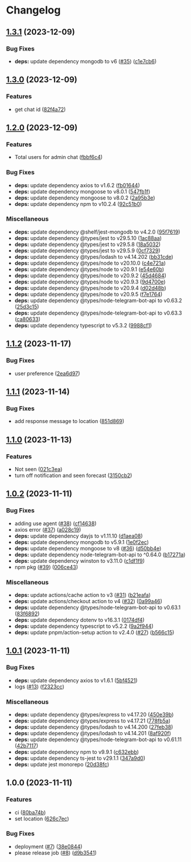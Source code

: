 # Changelog

## [1.3.1](https://github.com/eliranRP/surfForever/compare/v1.3.0...v1.3.1) (2023-12-09)


### Bug Fixes

* **deps:** update dependency mongodb to v6 ([#35](https://github.com/eliranRP/surfForever/issues/35)) ([c1e7cb6](https://github.com/eliranRP/surfForever/commit/c1e7cb687305bdf81d63b981a5455fb788e9e00b))

## [1.3.0](https://github.com/eliranRP/surfForever/compare/v1.2.0...v1.3.0) (2023-12-09)


### Features

* get chat id ([82f4a72](https://github.com/eliranRP/surfForever/commit/82f4a7254ccfc2b339902683e86201d4c30ae8df))

## [1.2.0](https://github.com/eliranRP/surfForever/compare/v1.1.2...v1.2.0) (2023-12-09)


### Features

* Total users for admin chat ([fbbf6c4](https://github.com/eliranRP/surfForever/commit/fbbf6c4671cf458ab5eef0e2e1ce4084af24348d))


### Bug Fixes

* **deps:** update dependency axios to v1.6.2 ([fb01644](https://github.com/eliranRP/surfForever/commit/fb016448ecaa0e74192bb7bb1dec3484b0fd8f3e))
* **deps:** update dependency mongoose to v8.0.1 ([547fb1f](https://github.com/eliranRP/surfForever/commit/547fb1f6d6b01b6029cfe5a246e6dd82533062d7))
* **deps:** update dependency mongoose to v8.0.2 ([2a95b3e](https://github.com/eliranRP/surfForever/commit/2a95b3e1832a3711af00c61e26d85255def9fe5a))
* **deps:** update dependency npm to v10.2.4 ([92c51b0](https://github.com/eliranRP/surfForever/commit/92c51b07f041e506d794441a2ec64f31807f9316))


### Miscellaneous

* **deps:** update dependency @shelf/jest-mongodb to v4.2.0 ([95f7619](https://github.com/eliranRP/surfForever/commit/95f76194936eb291fd0ce3ba76a5dd2fdb465c16))
* **deps:** update dependency @types/jest to v29.5.10 ([1ac88aa](https://github.com/eliranRP/surfForever/commit/1ac88aafd8e3ded9950519338c30fb98fe40a6db))
* **deps:** update dependency @types/jest to v29.5.8 ([18a5032](https://github.com/eliranRP/surfForever/commit/18a503220bb41111eaaca4128b071d9f7b02a603))
* **deps:** update dependency @types/jest to v29.5.9 ([0cf7329](https://github.com/eliranRP/surfForever/commit/0cf7329472c493eef685264f285b8f857cd02aac))
* **deps:** update dependency @types/lodash to v4.14.202 ([bb31cde](https://github.com/eliranRP/surfForever/commit/bb31cde8f36d3d33d128d92c7f235c51538cd49f))
* **deps:** update dependency @types/node to v20.10.0 ([c4e721a](https://github.com/eliranRP/surfForever/commit/c4e721a7ff4863f1ba9497de3f7110edc7e5d992))
* **deps:** update dependency @types/node to v20.9.1 ([e54e60b](https://github.com/eliranRP/surfForever/commit/e54e60b9c6d007eb1e7e2f9f7465ef8916c9d3ce))
* **deps:** update dependency @types/node to v20.9.2 ([45d4684](https://github.com/eliranRP/surfForever/commit/45d4684c10063823f65d3f6ec7c7caf6b7eb0343))
* **deps:** update dependency @types/node to v20.9.3 ([9d4700e](https://github.com/eliranRP/surfForever/commit/9d4700e65fb120fb8280779a82ffe2cc06cbdd3e))
* **deps:** update dependency @types/node to v20.9.4 ([d02d48b](https://github.com/eliranRP/surfForever/commit/d02d48bbfa89ed33645d121f69f33d1c035a7683))
* **deps:** update dependency @types/node to v20.9.5 ([f7e1764](https://github.com/eliranRP/surfForever/commit/f7e1764074b634b16079f2897e794d237ce7410d))
* **deps:** update dependency @types/node-telegram-bot-api to v0.63.2 ([25d3c15](https://github.com/eliranRP/surfForever/commit/25d3c154d80abfe8ef498e488c8ce00c7d84e9c7))
* **deps:** update dependency @types/node-telegram-bot-api to v0.63.3 ([ca80633](https://github.com/eliranRP/surfForever/commit/ca806334c4b3861cdccfa07acc1736254f3ea853))
* **deps:** update dependency typescript to v5.3.2 ([9988cf1](https://github.com/eliranRP/surfForever/commit/9988cf16a1a57f722635b057d79332495be8f890))

## [1.1.2](https://github.com/eliranRP/surfForever/compare/v1.1.1...v1.1.2) (2023-11-17)

### Bug Fixes

- user preference ([2ea6d97](https://github.com/eliranRP/surfForever/commit/2ea6d9700885a3e8e3cf7bd37c1b57962edb076e))

## [1.1.1](https://github.com/eliranRP/surfForever/compare/v1.1.0...v1.1.1) (2023-11-14)

### Bug Fixes

- add response message to location ([851d869](https://github.com/eliranRP/surfForever/commit/851d869855d145f09326511b919f4e15e999ee00))

## [1.1.0](https://github.com/eliranRP/surfForever/compare/v1.0.2...v1.1.0) (2023-11-13)

### Features

- Not seen ([021c3ea](https://github.com/eliranRP/surfForever/commit/021c3eae7b49b3484056f59e75843f5954701471))
- turn off notification and seen forecast ([3150cb2](https://github.com/eliranRP/surfForever/commit/3150cb29f1bb940d9811a8966a39660f821b2b78))

## [1.0.2](https://github.com/eliranRP/surfForever/compare/v1.0.1...v1.0.2) (2023-11-11)

### Bug Fixes

- adding use agent ([#38](https://github.com/eliranRP/surfForever/issues/38)) ([cf14638](https://github.com/eliranRP/surfForever/commit/cf146381ca196d8d1cbef79f2e97094394d07114))
- axios error ([#37](https://github.com/eliranRP/surfForever/issues/37)) ([a028c19](https://github.com/eliranRP/surfForever/commit/a028c197943d103e42a0597870f0f5fc0f293997))
- **deps:** update dependency dayjs to v1.11.10 ([d1aea08](https://github.com/eliranRP/surfForever/commit/d1aea08e0bce4690bac022c5e68f0830171d28f2))
- **deps:** update dependency mongodb to v5.9.1 ([1e0f2ec](https://github.com/eliranRP/surfForever/commit/1e0f2ec39cc28606d1b4c3d46f432c03efd882f3))
- **deps:** update dependency mongoose to v8 ([#36](https://github.com/eliranRP/surfForever/issues/36)) ([d50bb4e](https://github.com/eliranRP/surfForever/commit/d50bb4ef1f12074450a261eb92be573af5936fb3))
- **deps:** update dependency node-telegram-bot-api to ^0.64.0 ([b17271a](https://github.com/eliranRP/surfForever/commit/b17271a206a0263f6e5e35bb6be63bf1943a8fe3))
- **deps:** update dependency winston to v3.11.0 ([c1df1f9](https://github.com/eliranRP/surfForever/commit/c1df1f97c0a3612009ecd94023ac4f03638e1502))
- npm pkg ([#39](https://github.com/eliranRP/surfForever/issues/39)) ([006ce43](https://github.com/eliranRP/surfForever/commit/006ce43460ad8dd79470042485ea51c515a2acac))

### Miscellaneous

- **deps:** update actions/cache action to v3 ([#31](https://github.com/eliranRP/surfForever/issues/31)) ([b21eafa](https://github.com/eliranRP/surfForever/commit/b21eafa05a7f9f1e53a16333fb47877aac65529b))
- **deps:** update actions/checkout action to v4 ([#32](https://github.com/eliranRP/surfForever/issues/32)) ([0a99a46](https://github.com/eliranRP/surfForever/commit/0a99a46e76aa5d7495218915c8915ee3e071e96a))
- **deps:** update dependency @types/node-telegram-bot-api to v0.63.1 ([83f6892](https://github.com/eliranRP/surfForever/commit/83f689262d4f29a5b8299eb9fd2d62e62da944b0))
- **deps:** update dependency dotenv to v16.3.1 ([0174df4](https://github.com/eliranRP/surfForever/commit/0174df4ab3236c489dc0ceeca44acf9d2117730f))
- **deps:** update dependency typescript to v5.2.2 ([9a2f944](https://github.com/eliranRP/surfForever/commit/9a2f9443158f51a8e72b1feb2fb9ee0d95b9de23))
- **deps:** update pnpm/action-setup action to v2.4.0 ([#27](https://github.com/eliranRP/surfForever/issues/27)) ([b566c15](https://github.com/eliranRP/surfForever/commit/b566c152378266e452dd34bc2919c3efb8b03d21))

## [1.0.1](https://github.com/eliranRP/surfForever/compare/v1.0.0...v1.0.1) (2023-11-11)

### Bug Fixes

- **deps:** update dependency axios to v1.6.1 ([5bf4521](https://github.com/eliranRP/surfForever/commit/5bf4521d6c248490e87a31deaf5cc7254c4e5d0b))
- logs ([#13](https://github.com/eliranRP/surfForever/issues/13)) ([f2323cc](https://github.com/eliranRP/surfForever/commit/f2323cc951824622ff98d8da8c66c48db08b0379))

### Miscellaneous

- **deps:** update dependency @types/express to v4.17.20 ([450e39b](https://github.com/eliranRP/surfForever/commit/450e39b556714368bbe56ff9d713d096e72e95ec))
- **deps:** update dependency @types/express to v4.17.21 ([778fb5a](https://github.com/eliranRP/surfForever/commit/778fb5a8ee1efe2fee3c3ccf4c884f9cf19a1113))
- **deps:** update dependency @types/lodash to v4.14.200 ([27feb38](https://github.com/eliranRP/surfForever/commit/27feb38a14ccb8670f52dbd463d9f8ac4c62e0cc))
- **deps:** update dependency @types/lodash to v4.14.201 ([8af920f](https://github.com/eliranRP/surfForever/commit/8af920f24a00343674a726e9fabf317e61119b39))
- **deps:** update dependency @types/node-telegram-bot-api to v0.61.11 ([42b7117](https://github.com/eliranRP/surfForever/commit/42b7117f627e6c4353acaf0736abdca873df5075))
- **deps:** update dependency npm to v9.9.1 ([c632ebb](https://github.com/eliranRP/surfForever/commit/c632ebba3243bf1995561e2b63e4913dabe35b2e))
- **deps:** update dependency ts-jest to v29.1.1 ([347a9d0](https://github.com/eliranRP/surfForever/commit/347a9d048ba8c7f42fbf08bde1da7ad094e70115))
- **deps:** update jest monorepo ([20d38fc](https://github.com/eliranRP/surfForever/commit/20d38fc59f39062c57abe94b5eb6606256b8aa85))

## 1.0.0 (2023-11-11)

### Features

- ci ([80ba74b](https://github.com/eliranRP/surfForever/commit/80ba74be78c35506113e2bb7a9fe4e9f044b6596))
- set location ([626c7ec](https://github.com/eliranRP/surfForever/commit/626c7ecc7c597734f361de1859d9df01b2920b4b))

### Bug Fixes

- deployment ([#7](https://github.com/eliranRP/surfForever/issues/7)) ([38e0844](https://github.com/eliranRP/surfForever/commit/38e0844a293876be744645004017a5a67f47c98e))
- please release job ([#8](https://github.com/eliranRP/surfForever/issues/8)) ([d9b3541](https://github.com/eliranRP/surfForever/commit/d9b35419e29234ba9d45df513ec2c3af1ece3cce))
